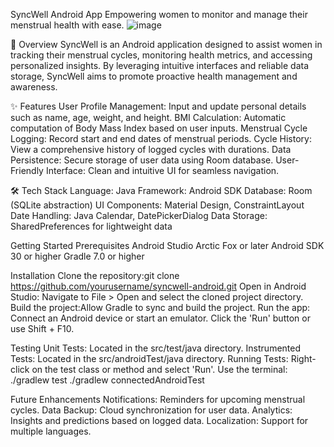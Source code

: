 SyncWell Android App
Empowering women to monitor and manage their menstrual health with ease.
![image](https://github.com/user-attachments/assets/2c096a03-bb34-460f-9fbc-aff913bb7979)

📱 Overview
SyncWell is an Android application designed to assist women in tracking their menstrual cycles, monitoring health metrics, and accessing personalized insights. By leveraging intuitive interfaces and reliable data storage, SyncWell aims to promote proactive health management and awareness.

✨ Features
User Profile Management: Input and update personal details such as name, age, weight, and height.
BMI Calculation: Automatic computation of Body Mass Index based on user inputs.
Menstrual Cycle Logging: Record start and end dates of menstrual periods.
Cycle History: View a comprehensive history of logged cycles with durations.
Data Persistence: Secure storage of user data using Room database.
User-Friendly Interface: Clean and intuitive UI for seamless navigation.

🛠️ Tech Stack
Language: Java
Framework: Android SDK
Database: Room (SQLite abstraction)
UI Components: Material Design, ConstraintLayout
Date Handling: Java Calendar, DatePickerDialog
Data Storage: SharedPreferences for lightweight data

Getting Started
Prerequisites
Android Studio Arctic Fox or later
Android SDK 30 or higher
Gradle 7.0 or higher

Installation
Clone the repository:git clone https://github.com/yourusername/syncwell-android.git
Open in Android Studio: Navigate to File > Open and select the cloned project directory.
Build the project:Allow Gradle to sync and build the project.
Run the app:
Connect an Android device or start an emulator.
Click the 'Run' button or use Shift + F10.

Testing
Unit Tests: Located in the src/test/java directory.
Instrumented Tests: Located in the src/androidTest/java directory.
Running Tests:
Right-click on the test class or method and select 'Run'.
Use the terminal:
 ./gradlew test
./gradlew connectedAndroidTest

Future Enhancements
Notifications: Reminders for upcoming menstrual cycles.
Data Backup: Cloud synchronization for user data.
Analytics: Insights and predictions based on logged data.
Localization: Support for multiple languages.
